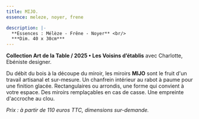 ```yaml
---
title: MIJO.
essence: meleze, noyer, frene

description: |-
  **Essences : Mélèze - Frêne - Noyer** <br/>
  ***Dim. 40 x 30cm***
---
```


**Collection Art de la Table / 2025 • Les Voisins d’établis** avec Charlotte, Ebéniste designer.

Du débit du bois à la découpe du miroir, les miroirs **MIJO** sont le fruit d'un travail artisanal et sur-mesure.
Un chanfrein intérieur au rabot à paume pour une finition glacée.
Rectangulaires ou arrondis, une forme qui convient à votre espace.
Des miroirs remplaçables en cas de casse.
Une empreinte d'accroche au clou.

*Prix : à partir de 110 euros TTC, dimensions sur-demande.*
